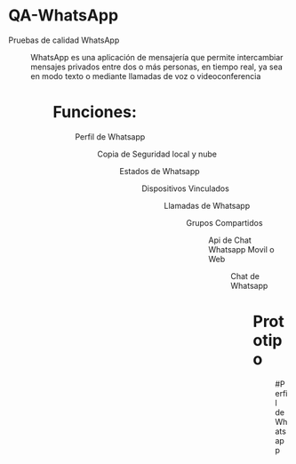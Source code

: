 # QA-WhatsApp
Pruebas de calidad WhatsApp 
<dir>
WhatsApp es una aplicación de mensajería que permite intercambiar mensajes privados entre dos o más personas, en tiempo real, ya sea en modo texto o mediante llamadas de voz o videoconferencia
<dir>
 
# Funciones:
<dir>
 
Perfil de Whatsapp
<dir> 
 
Copia de Seguridad local y nube
<dir>
 
Estados de Whatsapp
<dir>
 
Dispositivos Vinculados
<dir>
 
Llamadas de Whatsapp
<dir>
 
Grupos Compartidos
<dir>
 
Api de Chat Whatsapp Movil o Web
<dir>
 
Chat de Whatsapp
<dir>
 
# Prototipo
 <dir>
  
#Perfil de Whatsapp
<dir>
 
![perfil](https://user-images.githubusercontent.com/92187529/137569992-986dfd6b-32fd-4c52-9e02-b376a0ebe2db.PNG)
